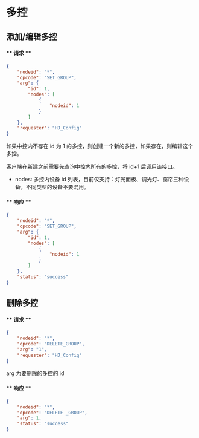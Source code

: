 # 多控

## 添加/编辑多控

<!-- tabs:start -->

#### ** 请求 **

```json
{
    "nodeid": "*",
    "opcode": "SET_GROUP",
    "arg": {
        "id": 1,
        "nodes": [
            {
                "nodeid": 1
            }
        ]
    },
    "requester": "HJ_Config"
}
```

如果中控内不存在 id 为 1 的多控，则创建一个新的多控，如果存在，则编辑这个多控。

客户端在新建之前需要先查询中控内所有的多控，将 id+1 后调用该接口。

* nodes: 多控内设备 id 列表，目前仅支持：灯光面板、调光灯、窗帘三种设备，不同类型的设备不要混用。

#### ** 响应 **

```json
{
    "nodeid": "*",
    "opcode": "SET_GROUP",
    "arg": {
        "id": 1,
        "nodes": [
            {
                "nodeid": 1
            }
        ]
    },
    "status": "success"
}
```

<!-- tabs:end -->

## 删除多控

<!-- tabs:start -->

#### ** 请求 **

```json
{
    "nodeid": "*",
    "opcode": "DELETE_GROUP",
    "arg": "1",
    "requester": "HJ_Config"
}
```

arg 为要删除的多控的 id

#### ** 响应 **

```json
{
    "nodeid": "*",
    "opcode": "DELETE _GROUP",
    "arg": 1,
    "status": "success"
}
```

<!-- tabs:end -->